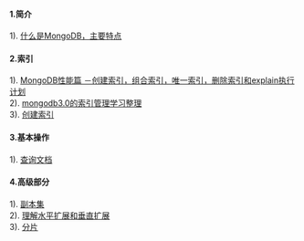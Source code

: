#### 1.简介
1). [什么是MongoDB，主要特点](http://www.runoob.com/mongodb/mongodb-intro.html)  
#### 2.索引
1). [MongoDB性能篇 －创建索引，组合索引，唯一索引，删除索引和explain执行计划](http://www.360sdn.com/MongoDB/2014/0815/4143.html)  
2). [mongodb3.0的索引管理学习整理](http://blog.csdn.net/louisliaoxh/article/details/51543552)  
3). [创建索引](http://www.runoob.com/mongodb/mongodb-indexing.html)  
#### 3.基本操作
1). [查询文档](http://www.runoob.com/mongodb/mongodb-query.html)  
#### 4.高级部分
1). [副本集](http://www.runoob.com/mongodb/mongodb-replication.html)  
2). [理解水平扩展和垂直扩展](http://www.tuicool.com/articles/BvIRr27)  
3). [分片](http://www.runoob.com/mongodb/mongodb-sharding.html)  






